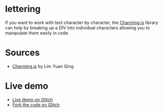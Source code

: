 # lettering

If you want to work with text character by character, the [Charming.js](https://github.com/yuanqing/charming) library can help by breaking up a DIV into individual characters allowing you to manipulate them easily in code.

# Sources

- [Charming.js](https://github.com/yuanqing/charming) by Lim Yuan Qing

# Live demo

* [Live demo on Glitch](https://ix-type-lettering.glitch.me/)
* [Fork the code on Glitch](https://glitch.com/edit/#!/ix-type-lettering)
